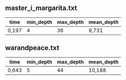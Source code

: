 ## master_i_margarita.txt
|time|min_depth|max_depth|mean_depth|
|---|---|---|---|
|0,197|4|36|9,731|

## warandpeace.txt
|time|min_depth|max_depth|mean_depth|
|---|---|---|---|
|0,643|5|44|10,188|

